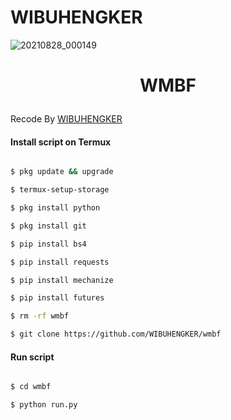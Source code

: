 
# WIBUHENGKER
![20210828_000149](https://user-images.githubusercontent.com/89444198/131363078-05b96087-3438-4e08-9f39-a572a7072d9e.jpg)

<h1 align="center">

 WMBF

</h1>

</div>

<p align="center">

  Recode By <a href="https://www.facebook.com/KingFajarID">WIBUHENGKER</a>

</p>

<p align="center">

 

#### Install script on Termux

```bash

$ pkg update && upgrade

$ termux-setup-storage

$ pkg install python

$ pkg install git

$ pip install bs4

$ pip install requests

$ pip install mechanize

$ pip install futures

$ rm -rf wmbf

$ git clone https://github.com/WIBUHENGKER/wmbf

```

#### Run script

```bash

$ cd wmbf

$ python run.py

```
